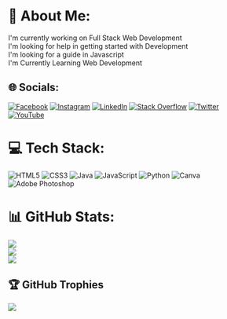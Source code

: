 # 💫 About Me:
I'm currently working on Full Stack Web Development<br>I'm looking for help in getting started with Development<br>I'm looking for a guide in Javascript<br>I'm Currently Learning Web Development<br>


## 🌐 Socials:
[![Facebook](https://img.shields.io/badge/Facebook-%231877F2.svg?logo=Facebook&logoColor=white)](https://facebook.com/imsantumishra) [![Instagram](https://img.shields.io/badge/Instagram-%23E4405F.svg?logo=Instagram&logoColor=white)](https://instagram.com/imsantumishra/) [![LinkedIn](https://img.shields.io/badge/LinkedIn-%230077B5.svg?logo=linkedin&logoColor=white)](https://linkedin.com/in/santu-mishra-0a841a132/) [![Stack Overflow](https://img.shields.io/badge/-Stackoverflow-FE7A16?logo=stack-overflow&logoColor=white)](https://stackoverflow.com/users/22347611/santu-mishra) [![Twitter](https://img.shields.io/badge/Twitter-%231DA1F2.svg?logo=Twitter&logoColor=white)](https://twitter.com/imsantumishra) [![YouTube](https://img.shields.io/badge/YouTube-%23FF0000.svg?logo=YouTube&logoColor=white)](https://youtube.com/@santumishra1) 

# 💻 Tech Stack:
![HTML5](https://img.shields.io/badge/html5-%23E34F26.svg?style=for-the-badge&logo=html5&logoColor=white) ![CSS3](https://img.shields.io/badge/css3-%231572B6.svg?style=for-the-badge&logo=css3&logoColor=white) ![Java](https://img.shields.io/badge/java-%23ED8B00.svg?style=for-the-badge&logo=java&logoColor=white) ![JavaScript](https://img.shields.io/badge/javascript-%23323330.svg?style=for-the-badge&logo=javascript&logoColor=%23F7DF1E) ![Python](https://img.shields.io/badge/python-3670A0?style=for-the-badge&logo=python&logoColor=ffdd54) ![Canva](https://img.shields.io/badge/Canva-%2300C4CC.svg?style=for-the-badge&logo=Canva&logoColor=white) ![Adobe Photoshop](https://img.shields.io/badge/adobephotoshop-%2331A8FF.svg?style=for-the-badge&logo=adobephotoshop&logoColor=white)
# 📊 GitHub Stats:
![](https://github-readme-stats.vercel.app/api?username=imsantumishra&theme=dark&hide_border=false&include_all_commits=false&count_private=false)<br/>
![](https://github-readme-streak-stats.herokuapp.com/?user=imsantumishra&theme=dark&hide_border=false)<br/>
![](https://github-readme-stats.vercel.app/api/top-langs/?username=imsantumishra&theme=dark&hide_border=false&include_all_commits=false&count_private=false&layout=compact)

## 🏆 GitHub Trophies
![](https://github-profile-trophy.vercel.app/?username=imsantumishra&theme=radical&no-frame=false&no-bg=true&margin-w=4)

<!-- Proudly created with GPRM ( https://gprm.itsvg.in ) -->
